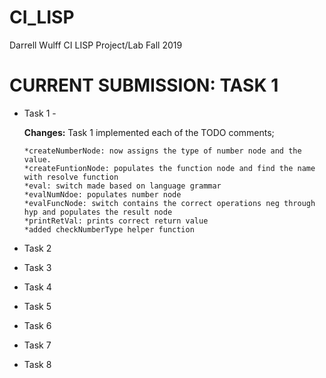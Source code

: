 # CI_LISP

Darrell Wulff
CI LISP Project/Lab
Fall 2019

# CURRENT SUBMISSION: TASK 1

* Task 1 -
    
    **Changes:** Task 1 implemented each of the TODO comments; 
    
      *createNumberNode: now assigns the type of number node and the value.
      *createFuntionNode: populates the function node and find the name with resolve function
      *eval: switch made based on language grammar
      *evalNumNdoe: populates number node
      *evalFuncNode: switch contains the correct operations neg through hyp and populates the result node
      *printRetVal: prints correct return value
      *added checkNumberType helper function 
    
* Task 2
* Task 3
* Task 4
* Task 5
* Task 6
* Task 7
* Task 8
